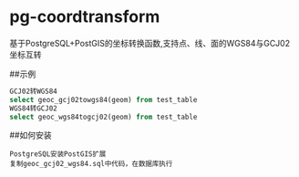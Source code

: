# pg-coordtransform
基于PostgreSQL+PostGIS的坐标转换函数,支持点、线、面的WGS84与GCJ02坐标互转

##示例
```sql
GCJ02转WGS84
select geoc_gcj02towgs84(geom) from test_table
WGS84转GCJ02
select geoc_wgs84togcj02(geom) from test_table
```

##如何安装
```
PostgreSQL安装PostGIS扩展
复制geoc_gcj02_wgs84.sql中代码，在数据库执行

```

